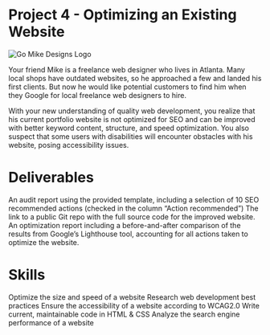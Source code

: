 
# Project 4 - Optimizing an Existing Website
![Go Mike Designs Logo](https://raw.githubusercontent.com/2anchez/gomikesdesigns/main/img/atlanta%20web%20design%20logo.png_)

Your friend Mike is a freelance web designer who lives in Atlanta. Many local shops have outdated websites, so he approached a few and landed his first clients. But now he would like potential customers to find him when they Google for local freelance web designers to hire. 

With your new understanding of quality web development, you realize that his current portfolio website is not optimized for SEO and can be improved with better keyword content, structure, and speed optimization. You also suspect that some users with disabilities will encounter obstacles with his website, posing accessibility issues. 

# Deliverables
An audit report using the provided template, including a selection of 10 SEO recommended actions (checked in the column “Action recommended”)
The link to a public Git repo with the full source code for the improved website.
An optimization report including a before-and-after comparison of the results from Google’s Lighthouse tool, accounting for all actions taken to optimize the website.

# Skills
Optimize the size and speed of a website
Research web development best practices
Ensure the accessibility of a website according to WCAG2.0
Write current, maintainable code in HTML & CSS
Analyze the search engine performance of a website